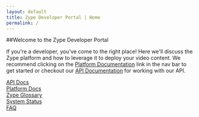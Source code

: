 ```yaml
---
layout: default
title: Zype Developer Portal | Home
permalink: /
---
```


##Welcome to the Zype Developer Portal

If you're a developer, you've come to the right place! Here we'll discuss the Zype platform and how to leverage it to deploy your video content. We recommend clicking on the [Platform Documentation](/platform_docs/) link in the nav bar to get started or checkout our [API Documentation](/api_docs/intro/) for working with our API.


<div id="homepage-container">
  <div class="homepage-tile">
    <a href="/api_docs/intro/">
      <span class="fa fa-code homepage-icon"></span>
      <span class="homepage-text">API Docs</span>
    </a>
  </div>

  <div class="homepage-tile">
    <a href="/platform_docs/">
      <span class="fa fa-file-text homepage-icon"></span>
      <span class="homepage-text">Platform Docs</span>
    </a>
  </div>

  <div class="homepage-tile end-of-row">
    <a href="/glossary/">
      <span class="fa fa-book homepage-icon"></span>
      <span class="homepage-text">Zype Glossary</span>
    </a>
  </div>

  <div class="homepage-tile">
    <a href="http://status.zype.com/">
      <span class="fa fa-cogs homepage-icon"></span>
      <span class="homepage-text">System Status</span>
    </a>
  </div>

  <div class="homepage-tile">
    <a href="/faq/">
      <span class="fa fa-question homepage-icon"></span>
      <span class="homepage-text">FAQ</span>
    </a>
  </div>
</div>
